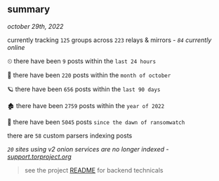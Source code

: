 
## summary
_october 29th, 2022_

currently tracking `125` groups across `223` relays & mirrors - _`84` currently online_

⏲ there have been `9` posts within the `last 24 hours`

🦈 there have been `220` posts within the `month of october`

🪐 there have been `656` posts within the `last 90 days`

🏚 there have been `2759` posts within the `year of 2022`

🦕 there have been `5045` posts `since the dawn of ransomwatch`

there are `58` custom parsers indexing posts

_`20` sites using v2 onion services are no longer indexed - [support.torproject.org](https://support.torproject.org/onionservices/v2-deprecation/)_

> see the project [README](https://github.com/joshhighet/ransomwatch#ransomwatch--) for backend technicals
